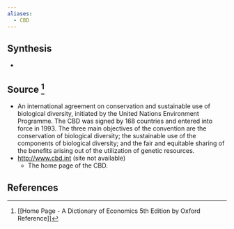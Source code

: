 ```yaml
---
aliases:
  - CBD
---
```

## Synthesis
- 
## Source [^1]
- An international agreement on conservation and sustainable use of biological diversity, initiated by the United Nations Environment Programme. The CBD was signed by 168 countries and entered into force in 1993. The three main objectives of the convention are the conservation of biological diversity; the sustainable use of the components of biological diversity; and the fair and equitable sharing of the benefits arising out of the utilization of genetic resources.
- http://www.cbd.int (site not available)
	- The home page of the CBD.
## References

[^1]: [[Home Page - A Dictionary of Economics 5th Edition by Oxford Reference]]